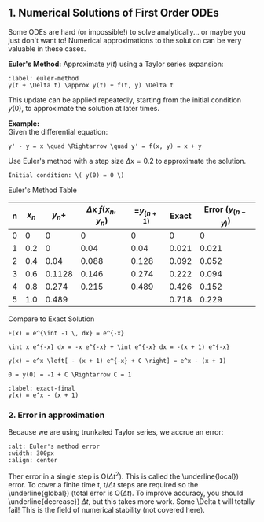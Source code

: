 ## 1. Numerical Solutions of First Order ODEs

Some ODEs are hard (or impossible!) to solve analytically... or maybe you just don't want to! Numerical approximations to the solution can be very valuable in these cases.

**Euler's Method:** Approximate $y(t)$ using a Taylor series expansion:

```{math}
:label: euler-method
y(t + \Delta t) \approx y(t) + f(t, y) \Delta t
```

This update can be applied repeatedly, starting from the initial condition $y(0)$, to approximate the solution at later times.


**Example:**  
Given the differential equation:

```{math}
y' - y = x \quad \Rightarrow \quad y' = f(x, y) = x + y
```

Use Euler's method with a step size $\Delta x = 0.2$ to approximate the solution.


```{note}
Initial condition: \( y(0) = 0 \)
```

 Euler's Method Table

|   n  |  $x_n$   |$y_n+$  | $\Delta$x $f(x_n,y_n)$| =$y_(n+1)$| Exact  | Error $(y_(n-y))$|
| ---- | -------- | ------ | --------------------- | --------- | ------ | ---------------- |
| 0    | 0        | 0      | 0                     | 0         | 0      | 0                |
| 1    | 0.2      | 0      | 0.04                  | 0.04      | 0.021  | 0.021            |
| 2    | 0.4      | 0.04   | 0.088                 | 0.128     | 0.092  | 0.052            |
| 3    | 0.6      | 0.1128 | 0.146                 | 0.274     | 0.222  | 0.094            |
| 4    | 0.8      | 0.274  | 0.215                 | 0.489     | 0.426  | 0.152            |
| 5    | 1.0      | 0.489  |                       |           | 0.718  | 0.229            |

Compare to Exact Solution

```{math}
F(x) = e^{\int -1 \, dx} = e^{-x}
```

```{math}
\int x e^{-x} dx = -x e^{-x} + \int e^{-x} dx = -(x + 1) e^{-x}
```

```{math}
y(x) = e^x \left[ - (x + 1) e^{-x} + C \right] = e^x - (x + 1)
```

```{math}
0 = y(0) = -1 + C \Rightarrow C = 1
```

```{math}
:label: exact-final
y(x) = e^x - (x + 1)
```
### 2. Error in approximation

Because we are using trunkated Taylor series, we accrue an error:

```{image} ./_images/Euler.png.png
:alt: Euler's method error
:width: 300px
:align: center
```

Ther error in a single step is O($\Delta t^2$). This is called the \underline{local}) error. To cover a finite time t, t/$\Delta t$ steps are required so the \underline{global}) (total error is O($\Delta t$). To improve accuracy, you should \underline{decrease}) $\Delta t$, but this takes more work. Some \Delta t will totally fail! This is the field of numerical stability (not covered here).


